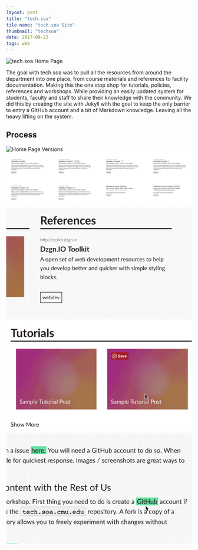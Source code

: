 ```yaml
---
layout: post
title: "tech.soa"
tile-name: "tech.soa Site"
thumbnail: "techsoa"
date: 2017-08-23
tags: web
---
```


<div class="image-container"><img src="../img/techsoa/techHero.png" alt="tech.soa Home Page"/></div>

The goal with tech.soa was to pull all the resources from around the department into one place, from course materials and references to facility documentation. Making this the one stop shop for tutorials, policies, references and workshops. While providing an easily updated system for students, faculty and staff to share their knowledge with the community. We did this by creating the site with Jekyll with the goal to keep the only barrier to entry a GitHub account and a bit of Markdown knowledge. Leaving all the heavy lifting on the system.

## Process

<div class="image-container"><img src="../img/techsoa/pageProcess.png" alt="Home Page Versions"/></div>
<div class="image-container"><img src="../img/techsoa/tileIterations.svg" alt="Tile Iterations"/></div>
<div class="grid-x">
  <div class="medium-4 cell"><img src="../img/techsoa/interactionTitlesTags.gif" alt="Hover Interaction For Titles & Tags"/></div>
  <div class="medium-4 cell"><img src="../img/techsoa/interactionTile.gif" alt="Hover Interaction for Tiles"/></div>
  <div class="medium-4 cell"><img src="../img/techsoa/interactionLinks.gif" alt="Hover Interaction for Inline Link"/></div>
</div>
